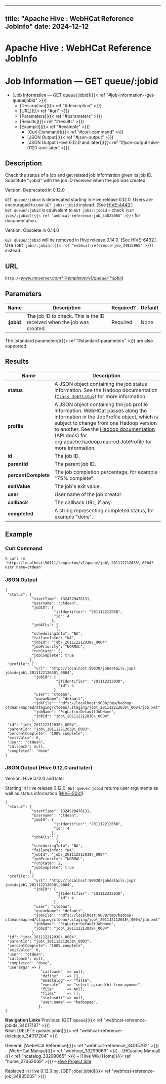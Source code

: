 ---

title: "Apache Hive : WebHCat Reference JobInfo"
date: 2024-12-12
----------------

# Apache Hive : WebHCat Reference JobInfo

# Job Information — GET queue/:jobid

* [Job Information — GET queue/:jobid]({{< ref "#job-information--get-queuejobid" >}})
  + [Description]({{< ref "#description" >}})
  + [URL]({{< ref "#url" >}})
  + [Parameters]({{< ref "#parameters" >}})
  + [Results]({{< ref "#results" >}})
  + [Example]({{< ref "#example" >}})
    - [Curl Command]({{< ref "#curl-command" >}})
    - [JSON Output]({{< ref "#json-output" >}})
    - [JSON Output (Hive 0.12.0 and later)]({{< ref "#json-output-hive-0120-and-later" >}})

## Description

Check the status of a job and get related job information given its job ID. Substitute ":jobid" with the job ID received when the job was created.

Version: Deprecated in 0.12.0

`GET queue/:jobid` is deprecated starting in Hive release 0.12.0. Users are encouraged to use `GET jobs/:jobid` instead. (See [HIVE-4443](https://issues.apache.org/jira/browse/HIVE-4443).)  
`GET queue/:jobid` is equivalent to `GET jobs/:jobid` – check `[GET jobs/:jobid]({{< ref "webhcat-reference-job_34835065" >}})` for documentation.

Version: Obsolete in 0.14.0

`GET queue/:jobid` will be removed in Hive release 0.14.0. (See [HIVE-6432](https://issues.apache.org/jira/browse/HIVE-6432).)  
Use `[GET jobs/:jobid]({{< ref "webhcat-reference-job_34835065" >}})` instead.

## URL

`http://`*www.myserver.com*`/templeton/v1/queue/`*:jobid*

## Parameters

|    Name    |                              Description                               | Required? | Default |
|------------|------------------------------------------------------------------------|-----------|---------|
| **:jobid** | The job ID to check. This is the ID received when the job was created. | Required  | None    |

The [standard parameters]({{< ref "#standard-parameters" >}}) are also supported.

## Results

|        Name         |                                                                                                                                                         Description                                                                                                                                                         |
|---------------------|-----------------------------------------------------------------------------------------------------------------------------------------------------------------------------------------------------------------------------------------------------------------------------------------------------------------------------|
| **status**          | A JSON object containing the job status information. See the Hadoop documentation ([`Class JobStatus`](http://hadoop.apache.org/docs/stable/api/org/apache/hadoop/mapred/JobStatus.html)) for more information.                                                                                                             |
| **profile**         | A JSON object containing the job profile information. WebHCat passes along the information in the JobProfile object, which is subject to change from one Hadoop version to another. See the [Hadoop documentation](http://hadoop.apache.org/docs/) (API docs) for org.apache.hadoop.mapred.JobProfile for more information. |
| **id**              | The job ID.                                                                                                                                                                                                                                                                                                                 |
| **parentId**        | The parent job ID.                                                                                                                                                                                                                                                                                                          |
| **percentComplete** | The job completion percentage, for example "75% complete".                                                                                                                                                                                                                                                                  |
| **exitValue**       | The job's exit value.                                                                                                                                                                                                                                                                                                       |
| **user**            | User name of the job creator.                                                                                                                                                                                                                                                                                               |
| **callback**        | The callback URL, if any.                                                                                                                                                                                                                                                                                                   |
| **completed**       | A string representing completed status, for example "done".                                                                                                                                                                                                                                                                 |

## Example

### Curl Command

```
% curl -s 'http://localhost:50111/templeton/v1/queue/job\_201112212038\_0004?user.name=ctdean'

```

### JSON Output

```
{
 "status": {
            "startTime": 1324529476131,
            "username": "ctdean",
            "jobID": {
                      "jtIdentifier": "201112212038",
                      "id": 4
                     },
            "jobACLs": {
                       },
            "schedulingInfo": "NA",
            "failureInfo": "NA",
            "jobId": "job\_201112212038\_0004",
            "jobPriority": "NORMAL",
            "runState": 2,
            "jobComplete": true
           },
 "profile": {
             "url": "http://localhost:50030/jobdetails.jsp?jobid=job\_201112212038\_0004",
             "jobID": {
                       "jtIdentifier": "201112212038",
                        "id": 4
                      },
             "user": "ctdean",
             "queueName": "default",
             "jobFile": "hdfs://localhost:9000/tmp/hadoop-ctdean/mapred/staging/ctdean/.staging/job\_201112212038\_0004/job.xml",
             "jobName": "PigLatin:DefaultJobName",
             "jobId": "job\_201112212038\_0004"
            },
 "id": "job\_201112212038\_0004",
 "parentId": "job\_201112212038\_0003",
 "percentComplete": "100% complete",
 "exitValue": 0,
 "user": "ctdean",
 "callback": null,
 "completed": "done"
}
```

### JSON Output (Hive 0.12.0 and later)

Version: Hive 0.12.0 and later

Starting in Hive release 0.12.0, `GET queue/:jobid` returns user arguments as well as status information ([HIVE-5031](https://issues.apache.org/jira/browse/HIVE-5031)).

```
{
 "status": {
            "startTime": 1324529476131,
            "username": "ctdean",
            "jobID": {
                      "jtIdentifier": "201112212038",
                      "id": 4
                     },
            "jobACLs": {
                       },
            "schedulingInfo": "NA",
            "failureInfo": "NA",
            "jobId": "job\_201112212038\_0004",
            "jobPriority": "NORMAL",
            "runState": 2,
            "jobComplete": true
           },
 "profile": {
             "url": "http://localhost:50030/jobdetails.jsp?jobid=job\_201112212038\_0004",
             "jobID": {
                       "jtIdentifier": "201112212038",
                        "id": 4
                      },
             "user": "ctdean",
             "queueName": "default",
             "jobFile": "hdfs://localhost:9000/tmp/hadoop-ctdean/mapred/staging/ctdean/.staging/job\_201112212038\_0004/job.xml",
             "jobName": "PigLatin:DefaultJobName",
             "jobId": "job\_201112212038\_0004"
            },
 "id": "job\_201112212038\_0004",
 "parentId": "job\_201112212038\_0003",
 "percentComplete": "100% complete",
 "exitValue": 0,
 "user": "ctdean",
 "callback": null,
 "completed": "done",
 "userargs" => {
                "callback"  => null,
                "define"    => [],
                "enablelog" => "false",
                "execute"   => "select a,rand(b) from mynums",
                "file"      => null,
                "files"     => [],
                "statusdir" => null,
                "user.name" => "hadoopqa",
               },
}
```

**Navigation Links**
Previous: [GET queue]({{< ref "webhcat-reference-jobids_34017187" >}})  
Next: [DELETE queue/:jobid]({{< ref "webhcat-reference-deletejob_34017204" >}})

General: [WebHCat Reference]({{< ref "webhcat-reference_34015762" >}}) – [WebHCat Manual]({{< ref "webhcat_33299069" >}}) – [HCatalog Manual]({{< ref "hcatalog_33299065" >}}) – [Hive Wiki Home]({{< ref "home_27362069" >}}) – [Hive Project Site](http://hive.apache.org/)

Replaced in Hive 0.12.0 by: [GET jobs/:jobid]({{< ref "webhcat-reference-job_34835065" >}})

